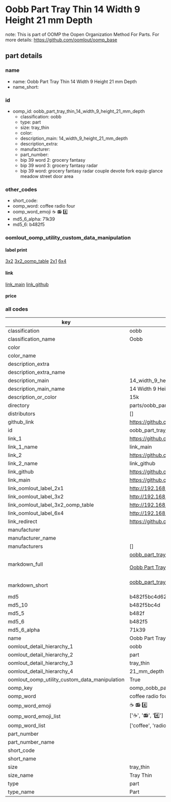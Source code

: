 # Oobb Part Tray Thin 14 Width 9 Height 21 mm Depth  

note: This is part of OOMP the Oopen Organization Method For Parts. For more details: https://github.com/oomlout/oomp_base

##  part details
  







### name
* name: Oobb Part Tray Thin 14 Width 9 Height 21 mm Depth
* name_short: 
### id
* oomp_id: oobb_part_tray_thin_14_width_9_height_21_mm_depth
  * classification: oobb
  * type: part
  * size: tray_thin
  * color: 
  * description_main: 14_width_9_height_21_mm_depth
  * description_extra: 
  * manufacturer: 
  * part_number: 
  * bip 39 word 2: grocery fantasy
  * bip 39 word 3: grocery fantasy radar
  * bip 39 word: grocery fantasy radar couple devote fork equip glance meadow street door area

### other_codes
* short_code: 
* oomp_word: coffee radio four
* oomp_word_emoji :coffee: :radio: :four:
* md5_6_alpha: 71k39
* md5_6: b482f5






### oomlout_oomp_utility_custom_data_manipulation
#### label print
[3x2](http://192.168.1.245:1112/?label=oomp%2071k39)
[3x2_oomp_table](http://192.168.1.108:1112/?label=oomp%2071k39)
[2x1](http://192.168.1.242:1112/?label=oomp%2071k39)
[6x4](http://192.168.1.55:1112/?label=oomp%2071k39)    

#### link

[link_main](https://github.com/oomlout/oomlout_oomp_version_1_messy/tree/main/parts/oobb_part_tray_thin_14_width_9_height_21_mm_depth) [link_github](https://github.com/oomlout/oomlout_oomp_version_1_messy/tree/main/parts/oobb_part_tray_thin_14_width_9_height_21_mm_depth)                             

#### price







### all codes 
| key | value |  
| --- | --- |  
| classification | oobb |  
| classification_name | Oobb |  
| color |  |  
| color_name |  |  
| description_extra |  |  
| description_extra_name |  |  
| description_main | 14_width_9_height_21_mm_depth |  
| description_main_name | 14 Width 9 Height 21 mm Depth |  
| description_or_color | 15k |  
| directory | parts/oobb_part_tray_thin_14_width_9_height_21_mm_depth |  
| distributors | [] |  
| github_link | https://github.com/oomlout/oomlout_oomp_part_src/tree/main/parts/oobb_part_tray_thin_14_width_9_height_21_mm_depth |  
| id | oobb_part_tray_thin_14_width_9_height_21_mm_depth |  
| link_1 | https://github.com/oomlout/oomlout_oomp_version_1_messy/tree/main/parts/oobb_part_tray_thin_14_width_9_height_21_mm_depth |  
| link_1_name | link_main |  
| link_2 | https://github.com/oomlout/oomlout_oomp_version_1_messy/tree/main/parts/oobb_part_tray_thin_14_width_9_height_21_mm_depth |  
| link_2_name | link_github |  
| link_github | https://github.com/oomlout/oomlout_oomp_version_1_messy/tree/main/parts/oobb_part_tray_thin_14_width_9_height_21_mm_depth |  
| link_main | https://github.com/oomlout/oomlout_oomp_version_1_messy/tree/main/parts/oobb_part_tray_thin_14_width_9_height_21_mm_depth |  
| link_oomlout_label_2x1 | http://192.168.1.242:1112/?label=oomp%2071k39 |  
| link_oomlout_label_3x2 | http://192.168.1.245:1112/?label=oomp%2071k39 |  
| link_oomlout_label_3x2_oomp_table | http://192.168.1.108:1112/?label=oomp%2071k39 |  
| link_oomlout_label_6x4 | http://192.168.1.55:1112/?label=oomp%2071k39 |  
| link_redirect | https://github.com/oomlout/oomlout_oomp_version_1_messy/tree/main/parts/oobb_part_tray_thin_14_width_9_height_21_mm_depth |  
| manufacturer |  |  
| manufacturer_name |  |  
| manufacturers | [] |  
| markdown_full | [oobb_part_tray_thin_14_width_9_height_21_mm_depth](none)<br>[](none)<br>[Oobb Part Tray Thin 14 Width 9 Height 21 Mm Depth](none)<br><br> |  
| markdown_short | [oobb_part_tray_thin_14_width_9_height_21_mm_depth](none)<br><br> |  
| md5 | b482f5bc4d62a9856d9e63136154c336 |  
| md5_10 | b482f5bc4d |  
| md5_5 | b482f |  
| md5_6 | b482f5 |  
| md5_6_alpha | 71k39 |  
| name | Oobb Part Tray Thin 14 Width 9 Height 21 mm Depth |  
| oomlout_detail_hierarchy_1 | oobb |  
| oomlout_detail_hierarchy_2 | part |  
| oomlout_detail_hierarchy_3 | tray_thin |  
| oomlout_detail_hierarchy_4 | 21_mm_depth |  
| oomlout_oomp_utility_custom_data_manipulation | True |  
| oomp_key | oomp_oobb_part_tray_thin_14_width_9_height_21_mm_depth |  
| oomp_word | coffee radio four |  
| oomp_word_emoji | :coffee: :radio: :four: |  
| oomp_word_emoji_list | [':coffee:', ':radio:', ':four:'] |  
| oomp_word_list | ['coffee', 'radio', 'four'] |  
| part_number |  |  
| part_number_name |  |  
| short_code |  |  
| short_name |  |  
| size | tray_thin |  
| size_name | Tray Thin |  
| type | part |  
| type_name | Part |  
